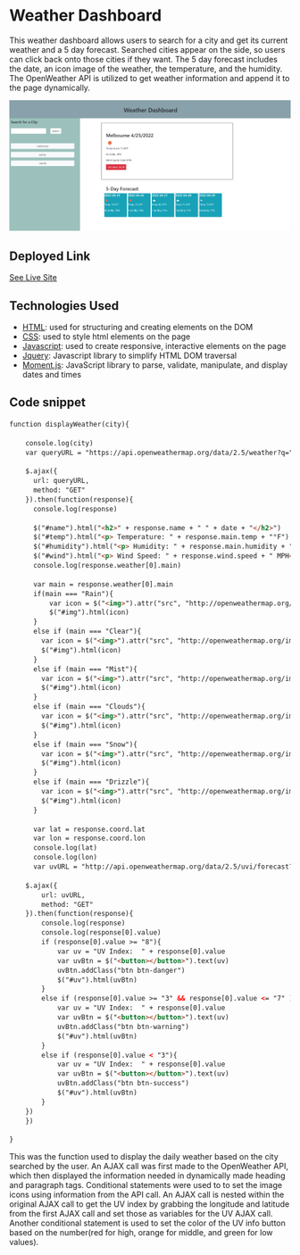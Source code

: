 # Weather Dashboard

This weather dashboard allows users to search for a city and get its current weather and a 5 day forecast. Searched cities appear on the side, so users can click back onto those cities if they want. The 5 day forecast includes the date, an icon image of the weather, the temperature, and the humidity. The OpenWeather API is utilized to get weather information and append it to the page dynamically.

![site](screenshot.png)

## Deployed Link

[See Live Site]()

## Technologies Used

* [HTML](https://developer.mozilla.org/en-US/docs/Web/HTML): used for structuring and creating elements on the DOM
* [CSS](https://developer.mozilla.org/en-US/docs/Web/CSS): used to style html elements on the page
* [Javascript](https://developer.mozilla.org/en-US/docs/Web/JavaScript): used to create responsive, interactive elements on the page
* [Jquery](https://jquery.com/): Javascript library to simplify HTML DOM traversal
* [Moment.js](https://momentjs.com/): JavaScript library to parse, validate, manipulate, and display dates and times

## Code snippet 
```html
function displayWeather(city){
    
    console.log(city)
    var queryURL = "https://api.openweathermap.org/data/2.5/weather?q=" + city + "&units=imperial&appid=81481b28398acfb07db612f9d04e7e45" 

    $.ajax({
      url: queryURL,
      method: "GET"
    }).then(function(response){
      console.log(response)
      
      $("#name").html("<h2>" + response.name + " " + date + "</h2>")
      $("#temp").html("<p> Temperature: " + response.main.temp + "°F")
      $("#humidity").html("<p> Humidity: " + response.main.humidity + "%</p>")
      $("#wind").html("<p> Wind Speed: " + response.wind.speed + " MPH</p>")
      console.log(response.weather[0].main)

      var main = response.weather[0].main
      if(main === "Rain"){
          var icon = $("<img>").attr("src", "http://openweathermap.org/img/wn/09d.png")
          $("#img").html(icon)
      }
      else if (main === "Clear"){
        var icon = $("<img>").attr("src", "http://openweathermap.org/img/wn/01d.png")
        $("#img").html(icon)
      }
      else if (main === "Mist"){
        var icon = $("<img>").attr("src", "http://openweathermap.org/img/wn/50d.png")
        $("#img").html(icon)
      }
      else if (main === "Clouds"){
        var icon = $("<img>").attr("src", "http://openweathermap.org/img/wn/03d.png")
        $("#img").html(icon)
      }
      else if (main === "Snow"){
        var icon = $("<img>").attr("src", "http://openweathermap.org/img/wn/13d.png")
        $("#img").html(icon)
      }
      else if (main === "Drizzle"){
        var icon = $("<img>").attr("src", "http://openweathermap.org/img/wn/10d.png")
        $("#img").html(icon)
      }

      var lat = response.coord.lat
      var lon = response.coord.lon
      console.log(lat)
      console.log(lon)
      var uvURL = "http://api.openweathermap.org/data/2.5/uvi/forecast?appid=81481b28398acfb07db612f9d04e7e45&lat=" + lat + "&lon=" + lon 

    $.ajax({
        url: uvURL,
        method: "GET"
    }).then(function(response){
        console.log(response)
        console.log(response[0].value)
        if (response[0].value >= "8"){
            var uv = "UV Index:  " + response[0].value
            var uvBtn = $("<button></button>").text(uv)
            uvBtn.addClass("btn btn-danger")
            $("#uv").html(uvBtn)
        }
        else if (response[0].value >= "3" && response[0].value <= "7" ){
            var uv = "UV Index:  " + response[0].value
            var uvBtn = $("<button></button>").text(uv)
            uvBtn.addClass("btn btn-warning")
            $("#uv").html(uvBtn)
        }
        else if (response[0].value < "3"){
            var uv = "UV Index:  " + response[0].value
            var uvBtn = $("<button></button>").text(uv)
            uvBtn.addClass("btn btn-success")
            $("#uv").html(uvBtn)
        }        
    })
    })
    
}
```
This was the function used to display the daily weather based on the city searched by the user. An AJAX call was first made to the OpenWeather API, which then displayed the information needed in dynamically made heading and paragraph tags. Conditional statements were used to to set the image icons using information from the API call. An AJAX call is nested within the original AJAX call to get the UV index by grabbing the longitude and latitude from the first AJAX call and set those as variables for the UV AJAX call. Another conditional statement is used to set the color of the UV info button based on the number(red for high, orange for middle, and green for low values).
